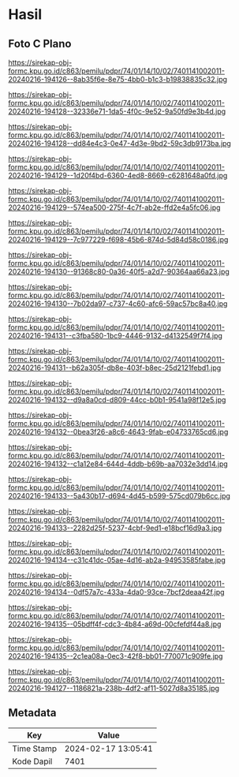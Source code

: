 # Hasil

## Foto C Plano

https://sirekap-obj-formc.kpu.go.id/c863/pemilu/pdpr/74/01/14/10/02/7401141002011-20240216-194126--8ab35f6e-8e75-4bb0-b1c3-b19838835c32.jpg

https://sirekap-obj-formc.kpu.go.id/c863/pemilu/pdpr/74/01/14/10/02/7401141002011-20240216-194128--32336e71-1da5-4f0c-9e52-9a50fd9e3b4d.jpg

https://sirekap-obj-formc.kpu.go.id/c863/pemilu/pdpr/74/01/14/10/02/7401141002011-20240216-194128--dd84e4c3-0e47-4d3e-9bd2-59c3db9173ba.jpg

https://sirekap-obj-formc.kpu.go.id/c863/pemilu/pdpr/74/01/14/10/02/7401141002011-20240216-194129--1d20f4bd-6360-4ed8-8669-c6281648a0fd.jpg

https://sirekap-obj-formc.kpu.go.id/c863/pemilu/pdpr/74/01/14/10/02/7401141002011-20240216-194129--574ea500-275f-4c7f-ab2e-ffd2e4a5fc06.jpg

https://sirekap-obj-formc.kpu.go.id/c863/pemilu/pdpr/74/01/14/10/02/7401141002011-20240216-194129--7c977229-f698-45b6-874d-5d84d58c0186.jpg

https://sirekap-obj-formc.kpu.go.id/c863/pemilu/pdpr/74/01/14/10/02/7401141002011-20240216-194130--91368c80-0a36-40f5-a2d7-90364aa66a23.jpg

https://sirekap-obj-formc.kpu.go.id/c863/pemilu/pdpr/74/01/14/10/02/7401141002011-20240216-194130--7b02da97-c737-4c60-afc6-59ac57bc8a40.jpg

https://sirekap-obj-formc.kpu.go.id/c863/pemilu/pdpr/74/01/14/10/02/7401141002011-20240216-194131--c3fba580-1bc9-4446-9132-d4132549f7f4.jpg

https://sirekap-obj-formc.kpu.go.id/c863/pemilu/pdpr/74/01/14/10/02/7401141002011-20240216-194131--b62a305f-db8e-403f-b8ec-25d2121febd1.jpg

https://sirekap-obj-formc.kpu.go.id/c863/pemilu/pdpr/74/01/14/10/02/7401141002011-20240216-194132--d9a8a0cd-d809-44cc-b0b1-9541a98f12e5.jpg

https://sirekap-obj-formc.kpu.go.id/c863/pemilu/pdpr/74/01/14/10/02/7401141002011-20240216-194132--0bea3f26-a8c6-4643-9fab-e04733765cd6.jpg

https://sirekap-obj-formc.kpu.go.id/c863/pemilu/pdpr/74/01/14/10/02/7401141002011-20240216-194132--c1a12e84-644d-4ddb-b69b-aa7032e3dd14.jpg

https://sirekap-obj-formc.kpu.go.id/c863/pemilu/pdpr/74/01/14/10/02/7401141002011-20240216-194133--5a430b17-d694-4d45-b599-575cd079b6cc.jpg

https://sirekap-obj-formc.kpu.go.id/c863/pemilu/pdpr/74/01/14/10/02/7401141002011-20240216-194133--2282d25f-5237-4cbf-9ed1-e18bcf16d9a3.jpg

https://sirekap-obj-formc.kpu.go.id/c863/pemilu/pdpr/74/01/14/10/02/7401141002011-20240216-194134--c31c41dc-05ae-4d16-ab2a-94953585fabe.jpg

https://sirekap-obj-formc.kpu.go.id/c863/pemilu/pdpr/74/01/14/10/02/7401141002011-20240216-194134--0df57a7c-433a-4da0-93ce-7bcf2deaa42f.jpg

https://sirekap-obj-formc.kpu.go.id/c863/pemilu/pdpr/74/01/14/10/02/7401141002011-20240216-194135--05bdff4f-cdc3-4b84-a69d-00cfefdf44a8.jpg

https://sirekap-obj-formc.kpu.go.id/c863/pemilu/pdpr/74/01/14/10/02/7401141002011-20240216-194135--2c1ea08a-0ec3-42f8-bb01-770071c909fe.jpg

https://sirekap-obj-formc.kpu.go.id/c863/pemilu/pdpr/74/01/14/10/02/7401141002011-20240216-194127--1186821a-238b-4df2-af11-5027d8a35185.jpg


## Metadata

| Key        | Value               |
| ---------- | ------------------- |
| Time Stamp | 2024-02-17 13:05:41 |
| Kode Dapil | 7401                |



